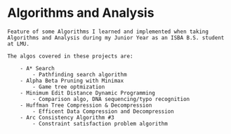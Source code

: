 # Algorithms and Analysis
 
    Feature of some Algorithms I learned and implemented when taking Algorithms and Analysis during my Junior Year as an ISBA B.S. student at LMU. 

    The algos covered in these projects are: 

        - A* Search 
            - Pathfinding search algorithm 
        - Alpha Beta Pruning with Minimax 
            - Game tree optmization 
        - Minimum Edit Distance Dynamic Programming 
            - Comparison algo, DNA sequencing/typo recognition
        - Huffman Tree Compression & Decompression 
            - Efficent Data Compression and Decompression 
        - Arc Consistency Algorithm #3 
            - Constraint satisfaction problem algorithm